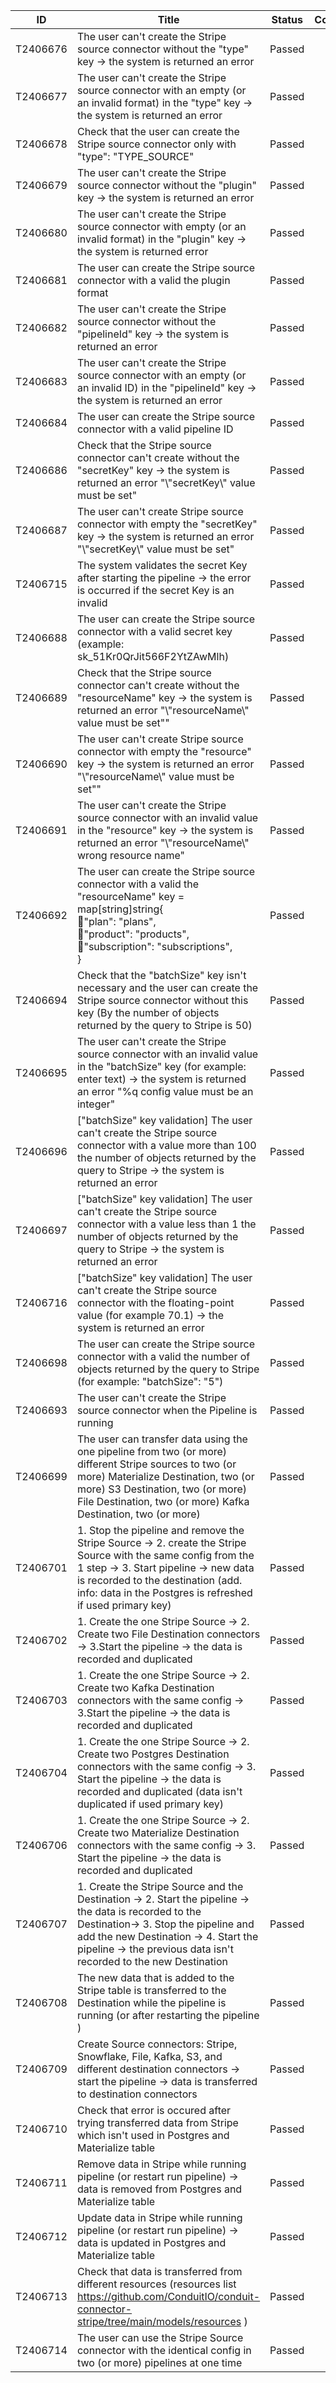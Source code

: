 | ID       | Title                                                                                                                                                                                                                                                       | Status | Comment |
| -------- | ----------------------------------------------------------------------------------------------------------------------------------------------------------------------------------------------------------------------------------------------------------- | ------ | ------- |
| T2406676 | The user can't create the Stripe source connector without the "type" key -> the system is returned an error                                                                                                                                                 | Passed |         |
| T2406677 | The user can't create the Stripe source connector with an empty (or an invalid format) in the "type" key -> the system is returned an error                                                                                                                 | Passed |         |
| T2406678 | Check that the user can create the Stripe source connector only with "type": "TYPE_SOURCE"                                                                                                                                                                  | Passed |         |
| T2406679 | The user can't create the Stripe source connector without the "plugin" key -> the system is returned an error                                                                                                                                               | Passed |         |
| T2406680 | The user can't create the Stripe source connector with empty (or an invalid format) in the "plugin" key -> the system is returned error                                                                                                                     | Passed |         |
| T2406681 | The user can create the Stripe source connector with a valid the plugin format                                                                                                                                                                              | Passed |         |
| T2406682 | The user can't create the Stripe source connector without the "pipelineId" key -> the system is returned an error                                                                                                                                           | Passed |         |
| T2406683 | The user can't create the Stripe source connector with an empty (or an invalid ID) in the "pipelineId" key -> the system is returned an error                                                                                                               | Passed |         |
| T2406684 | The user can create the Stripe source connector with a valid pipeline ID                                                                                                                                                                                    | Passed |         |
| T2406686 | Check that the Stripe source connector can't create without the "secretKey" key -> the system is returned an error "\\"secretKey\\" value must be set"                                                                                                      | Passed |         |
| T2406687 | The user can't create Stripe source connector with empty the "secretKey" key -> the system is returned an error "\\"secretKey\\" value must be set"                                                                                                         | Passed |         |
| T2406715 | The system validates the secret Key after starting the pipeline -> the error is occurred if the secret Key is an invalid                                                                                                                                    | Passed |         |
| T2406688 | The user can create the Stripe source connector with a valid secret key (example: sk_51Kr0QrJit566F2YtZAwMlh)                                                                                                                                               | Passed |         |
| T2406689 | Check that the Stripe source connector can't create without the "resourceName" key -> the system is returned an error "\\"resourceName\\" value must be set""                                                                                               | Passed |         |
| T2406690 | The user can't create Stripe source connector with empty the "resource" key -> the system is returned an error "\\"resourceName\\" value must be set""                                                                                                      | Passed |         |
| T2406691 | The user can't create the Stripe source connector with an invalid value in the "resource" key -> the system is returned an error "\\"resourceName\\" wrong resource name"                                                                                   | Passed |         |
| T2406692 | The user can create the Stripe source connector with a valid the "resourceName" key = map[string]string{<br>"plan": "plans",<br>"product": "products",<br>"subscription": "subscriptions",<br>}                                                          | Passed |         |
| T2406694 | Check that the "batchSize" key isn't necessary and the user can create the Stripe source connector without this key (By the number of objects returned by the query to Stripe is 50)                                                                        | Passed |         |
| T2406695 | The user can't create the Stripe source connector with an invalid value in the "batchSize" key (for example: enter text) -> the system is returned an error "%q config value must be an integer"                                                            | Passed |         |
| T2406696 | ["batchSize" key validation] The user can't create the Stripe source connector with a value more than 100 the number of objects returned by the query to Stripe -> the system is returned an error                                                          | Passed |         |
| T2406697 | ["batchSize" key validation] The user can't create the Stripe source connector with a value less than 1 the number of objects returned by the query to Stripe -> the system is returned an error                                                            | Passed |         |
| T2406716 | ["batchSize" key validation] The user can't create the Stripe source connector with the floating-point value (for example 70.1) -> the system is returned an error                                                                                          | Passed |         |
| T2406698 | The user can create the Stripe source connector with a valid the number of objects returned by the query to Stripe (for example: "batchSize": "5")                                                                                                          | Passed |         |
| T2406693 | The user can't create the Stripe source connector when the Pipeline is running                                                                                                                                                                              | Passed |         |
| T2406699 | The user can transfer data using the one pipeline from two (or more) different Stripe sources to two (or more) Materialize Destination, two (or more) S3 Destination, two (or more) File Destination, two (or more) Kafka Destination, two (or more)        | Passed |         |
| T2406701 | 1\. Stop the pipeline and remove the Stripe Source -> 2. create the Stripe Source with the same config from the 1 step -> 3. Start pipeline -> new data is recorded to the destination (add. info: data in the Postgres is refreshed if used primary key)   | Passed |         |
| T2406702 | 1\. Create the one Stripe Source -> 2. Create two File Destination connectors -> 3.Start the pipeline -> the data is recorded and duplicated                                                                                                                | Passed |         |
| T2406703 | 1\. Create the one Stripe Source -> 2. Create two Kafka Destination connectors with the same config -> 3.Start the pipeline -> the data is recorded and duplicated                                                                                          | Passed |         |
| T2406704 | 1\. Create the one Stripe Source -> 2. Create two Postgres Destination connectors with the same config -> 3. Start the pipeline -> the data is recorded and duplicated (data isn't duplicated if used primary key)                                          | Passed |         |
| T2406706 | 1\. Create the one Stripe Source -> 2. Create two Materialize Destination connectors with the same config -> 3. Start the pipeline -> the data is recorded and duplicated                                                                                   | Passed |         |
| T2406707 | 1\. Create the Stripe Source and the Destination -> 2. Start the pipeline -> the data is recorded to the Destination-> 3. Stop the pipeline and add the new Destination -> 4. Start the pipeline -> the previous data isn't recorded to the new Destination | Passed |         |
| T2406708 | The new data that is added to the Stripe table is transferred to the Destination while the pipeline is running (or after restarting the pipeline )                                                                                                          | Passed |         |
| T2406709 | Create Source connectors: Stripe, Snowflake, File, Kafka, S3, and different destination connectors -> start the pipeline -> data is transferred to destination connectors                                                                                   | Passed |         |
| T2406710 | Check that error is occured after trying transferred data from Stripe which isn't used in Postgres and Materialize table                                                                                                                                    | Passed |         |
| T2406711 | Remove data in Stripe while running pipeline (or restart run pipeline) -> data is removed from Postgres and Materialize table                                                                                                                               | Passed |         |
| T2406712 | Update data in Stripe while running pipeline (or restart run pipeline) -> data is updated in Postgres and Materialize table                                                                                                                                 | Passed |         |
| T2406713 | Check that data is transferred from different resources (resources list https://github.com/ConduitIO/conduit-connector-stripe/tree/main/models/resources )                                                                                                  | Passed |         |
| T2406714 | The user can use the Stripe Source connector with the identical config in two (or more) pipelines at one time                                                                                                                                               | Passed |         |
